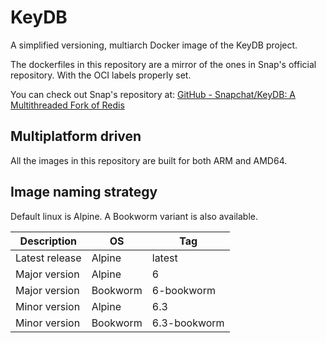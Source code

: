 # KeyDB

A simplified versioning, multiarch Docker image of the KeyDB project.



The dockerfiles in this repository are a mirror of the ones in Snap's official repository. With the OCI labels properly set.



You can check out Snap's repository at:
[GitHub - Snapchat/KeyDB: A Multithreaded Fork of Redis](https://github.com/Snapchat/KeyDB)



## Multiplatform driven

All the images in this repository are built for both ARM and AMD64.

## Image naming strategy

Default linux is Alpine. A Bookworm variant is also available.

| Description    | OS       | Tag          |
| -------------- | -------- | ------------ |
| Latest release | Alpine   | latest       |
| Major version  | Alpine   | 6            |
| Major version  | Bookworm | 6-bookworm   |
| Minor version  | Alpine   | 6.3          |
| Minor version  | Bookworm | 6.3-bookworm |
